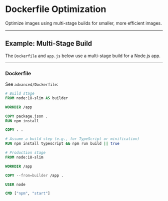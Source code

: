 # Dockerfile Optimization

Optimize images using multi-stage builds for smaller, more efficient images.

---

## Example: Multi-Stage Build

The `Dockerfile` and `app.js` below use a multi-stage build for a Node.js app.

---

### Dockerfile

See `advanced/Dockerfile`:

```dockerfile
# Build stage
FROM node:18-slim AS builder

WORKDIR /app

COPY package.json .
RUN npm install

COPY . .

# Assume a build step (e.g., for TypeScript or minification)
RUN npm install typescript && npm run build || true

# Production stage
FROM node:18-slim

WORKDIR /app

COPY --from=builder /app .

USER node

CMD ["npm", "start"]
